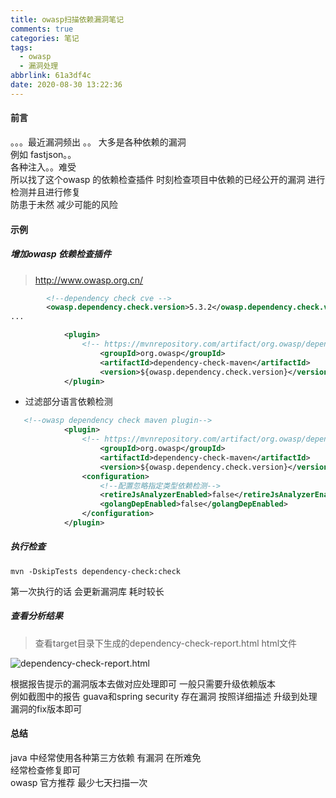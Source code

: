 ```yaml
---
title: owasp扫描依赖漏洞笔记
comments: true
categories: 笔记
tags:
  - owasp
  - 漏洞处理
abbrlink: 61a3df4c
date: 2020-08-30 13:22:36
---
```

#### 前言
。。。最近漏洞频出 。。 大多是各种依赖的漏洞   
例如 fastjson。。  
各种注入。。难受   
所以找了这个owasp 的依赖检查插件 时刻检查项目中依赖的已经公开的漏洞 进行检测并且进行修复   
防患于未然  减少可能的风险  

#### 示例 
##### 增加owasp 依赖检查插件 
> http://www.owasp.org.cn/

```xml
        <!--dependency check cve -->
        <owasp.dependency.check.version>5.3.2</owasp.dependency.check.version>
...

            <plugin>
                <!-- https://mvnrepository.com/artifact/org.owasp/dependency-check-maven -->
                    <groupId>org.owasp</groupId>
                    <artifactId>dependency-check-maven</artifactId>
                    <version>${owasp.dependency.check.version}</version>
            </plugin>
```
* 过滤部分语言依赖检测
```xml
   <!--owasp dependency check maven plugin-->
            <plugin>
                <!-- https://mvnrepository.com/artifact/org.owasp/dependency-check-maven -->
                    <groupId>org.owasp</groupId>
                    <artifactId>dependency-check-maven</artifactId>
                    <version>${owasp.dependency.check.version}</version>
                <configuration>
                    <!--配置忽略指定类型依赖检测-->
                    <retireJsAnalyzerEnabled>false</retireJsAnalyzerEnabled>
                    <golangDepEnabled>false</golangDepEnabled>
                </configuration>
            </plugin>
```
##### 执行检查 
```shell script
mvn -DskipTests dependency-check:check
```
第一次执行的话 会更新漏洞库  耗时较长
##### 查看分析结果 
> 查看target目录下生成的dependency-check-report.html html文件   

![dependency-check-report.html](https://ming-master.oss-cn-shanghai.aliyuncs.com/ming-static/dependency-check-report.html.png)

根据报告提示的漏洞版本去做对应处理即可 一般只需要升级依赖版本     
例如截图中的报告 guava和spring security 存在漏洞 按照详细描述 升级到处理漏洞的fix版本即可   
#### 总结 
java 中经常使用各种第三方依赖 有漏洞 在所难免   
经常检查修复即可  
owasp 官方推荐 最少七天扫描一次    


